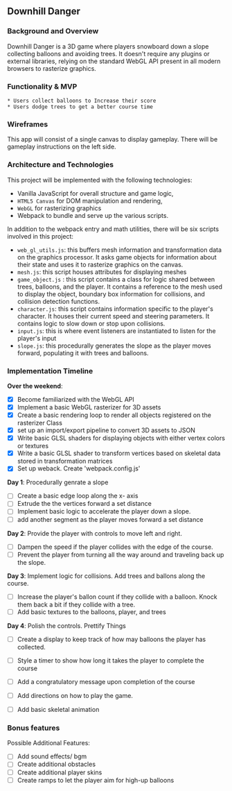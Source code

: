 ## Downhill Danger

### Background and Overview

Downhill Danger is a 3D game where players snowboard down a slope collecting balloons and avoiding trees.
It doesn't require any plugins or external libraries, relying on the standard WebGL API present in all modern browsers to rasterize graphics.


### Functionality & MVP  
	* Users collect balloons to Increase their score
	* Users dodge trees to get a better course time

### Wireframes

This app will consist of a single canvas to display gameplay. There will be gameplay instructions on the left side.


### Architecture and Technologies

This project will be implemented with the following technologies:

- Vanilla JavaScript for overall structure and game logic,
- `HTML5 Canvas` for DOM manipulation and rendering,
- `WebGL` for rasterizing graphics
- Webpack to bundle and serve up the various scripts.

In addition to the webpack entry and math utilities, there will be six scripts involved in this project:

- `web_gl_utils.js`: this buffers mesh information and transformation data on the graphics processor. It asks game objects for information about their state and uses it
to rasterize graphics on the canvas.
- `mesh.js`: this script houses attributes for displaying meshes
- `game_object.js` : this script contains a class for logic shared between trees, balloons, and the player.
	It contains a reference to the mesh used to display the object, boundary box information for collisions, and collision detection functions.
- `character.js`: this script contains information specific to the player's character. It houses their current speed and steering parameters. It contains logic to slow down or stop upon collisions.
- `input.js`: this is where event listeners are instantiated to listen for the player's input
- `slope.js`: this procedurally generates the slope as the player moves forward, populating it with trees and balloons.

### Implementation Timeline

**Over the weekend**:
- [x] Become familiarized with the WebGL API
- [x] Implement a basic WebGL rasterizer for 3D assets
- [x] Create a basic rendering loop to render all objects registered on the rasterizer Class
- [x] set up an import/export pipeline to convert 3D assets to JSON
- [x] Write basic GLSL shaders for displaying objects with either vertex colors or textures
- [x] Write a basic GLSL shader to transform vertices based on skeletal data stored in transformation matrices
- [x] Set up weback. Create 'webpack.config.js'

**Day 1**: Procedurally genrate a slope
- [ ] Create a basic edge loop along the x- axis
- [ ] Extrude the the vertices forward a set distance
- [ ] Implement basic logic to accelerate the player down a slope.
- [ ] add another segment as the player moves forward a set distance

**Day 2**: Provide the player with controls to move left and right.
- [ ] Dampen the speed if the player collides with the edge of the course.
- [ ] Prevent the player from turning all the way around and traveling back up the slope.

**Day 3**:  Implement logic for collisions. Add trees and ballons along the course.
- [ ] Increase the player's ballon count if they collide with a balloon.  Knock them back a bit if they collide with a tree.
- [ ] Add basic textures to the balloons, player, and trees

**Day 4**: Polish the controls. Prettify Things
- [ ] Create a display to keep track of how may balloons the player has collected.
- [ ] Style a timer to show how long it takes the player to complete the course
- [ ] Add a congratulatory message upon completion of the course
- [ ] Add directions on how to play the game.
- [ ] Add basic skeletal animation


### Bonus features

Possible Additional Features:

- [ ] Add sound effects/ bgm
- [ ] Create additional obstacles
- [ ] Create additional player skins
- [ ] Create ramps to let the player aim for high-up balloons
